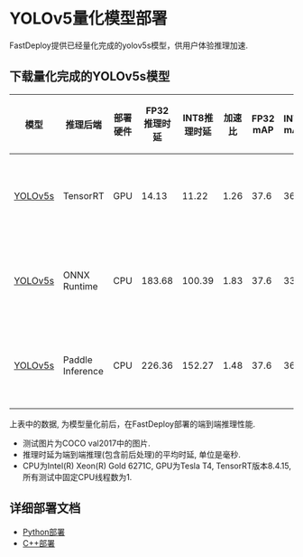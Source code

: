 # YOLOv5量化模型部署
FastDeploy提供已经量化完成的yolov5s模型，供用户体验推理加速.

## 下载量化完成的YOLOv5s模型


| 模型                 |推理后端            |部署硬件    | FP32推理时延    | INT8推理时延  | 加速比    | FP32 mAP | INT8 mAP |量化方式   |
| ------------------- | -----------------|-----------|  --------     |--------      |--------      | --------- |-------- |----- |
| [YOLOv5s](https://bj.bcebos.com/paddlehub/fastdeploy/yolov5s_quant.tar)            | TensorRT         |    GPU    |  14.13        |  11.22      |      1.26         | 37.6  | 36.6 | 量化蒸馏训练 |
| [YOLOv5s](https://bj.bcebos.com/paddlehub/fastdeploy/yolov5s_quant.tar)            | ONNX Runtime     |    CPU    |  183.68       |    100.39   |      1.83         | 37.6  | 33.1 |量化蒸馏训练 |
| [YOLOv5s](https://bj.bcebos.com/paddlehub/fastdeploy/yolov5s_quant.tar)             | Paddle Inference  |    CPU    |      226.36   |   152.27     |      1.48         |37.6 | 36.8 |量化蒸馏训练 |

上表中的数据, 为模型量化前后，在FastDeploy部署的端到端推理性能.
- 测试图片为COCO val2017中的图片.
- 推理时延为端到端推理(包含前后处理)的平均时延, 单位是毫秒.
- CPU为Intel(R) Xeon(R) Gold 6271C, GPU为Tesla T4, TensorRT版本8.4.15, 所有测试中固定CPU线程数为1.

## 详细部署文档

- [Python部署](python)
- [C++部署](cpp)
